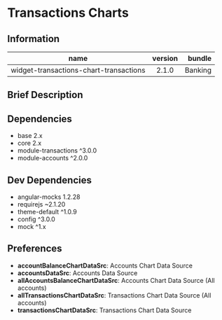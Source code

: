# Transactions Charts
## Information
|  name |  version |  bundle | 
|--|:--:|--:|
|  widget-transactions-chart-transactions |  2.1.0 |  Banking | 

## Brief Description
## Dependencies

- base 2.x
- core 2.x
- module-transactions ^3.0.0
- module-accounts ^2.0.0

## Dev Dependencies

- angular-mocks 1.2.28
- requirejs ~2.1.20
- theme-default ^1.0.9
- config ^3.0.0
- mock ^1.x

## Preferences

- **accountBalanceChartDataSrc**: Accounts Chart Data Source
- **accountsDataSrc**: Accounts Data Source
- **allAccountsBalanceChartDataSrc**: Accounts Chart Data Source (All accounts)
- **allTransactionsChartDataSrc**: Transactions Chart Data Source (All accounts)
- **transactionsChartDataSrc**: Transactions Chart Data Source


